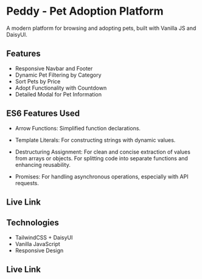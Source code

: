 # Peddy - Pet Adoption Platform

A modern platform for browsing and adopting pets, built with Vanilla JS and DaisyUI.

## Features

- Responsive Navbar and Footer
- Dynamic Pet Filtering by Category
- Sort Pets by Price
- Adopt Functionality with Countdown
- Detailed Modal for Pet Information

## ES6 Features Used

- Arrow Functions: Simplified function declarations.
 
- Template Literals: For constructing strings with dynamic values.
- Destructuring Assignment: For clean and concise extraction of values from arrays or objects.
 For splitting code into separate functions and enhancing reusability.
- Promises: For handling asynchronous operations, especially with API requests.

## Live Link



## Technologies

- TailwindCSS + DaisyUI
- Vanilla JavaScript
- Responsive Design

## Live Link


